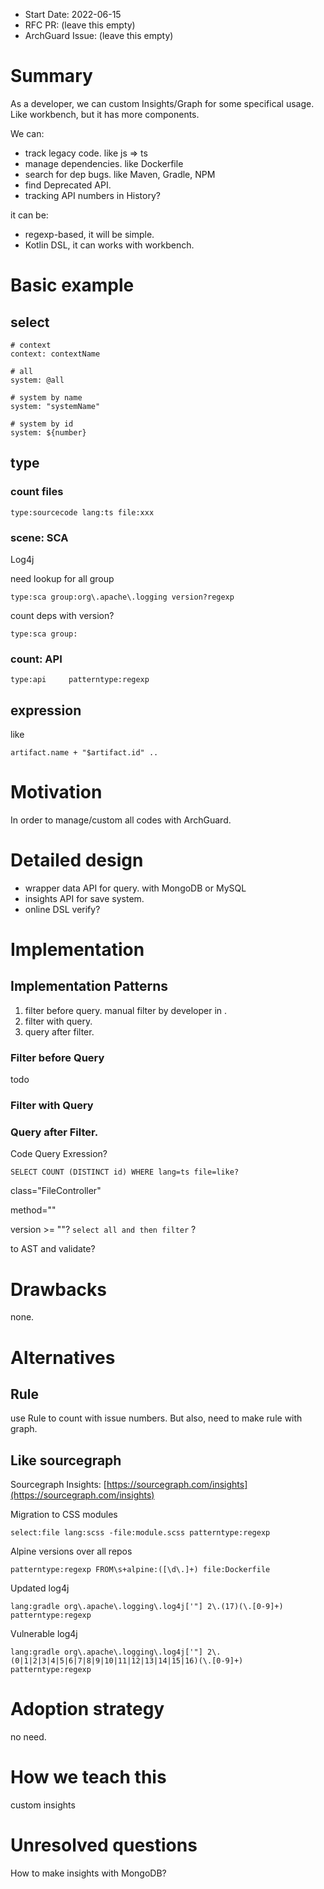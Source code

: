 - Start Date: 2022-06-15
- RFC PR: (leave this empty)
- ArchGuard Issue: (leave this empty)

# Summary

As a developer, we can custom Insights/Graph for some specifical usage. Like workbench, but it has more components.

We can:

 - track legacy code. like js => ts
 - manage dependencies. like Dockerfile
 - search for dep bugs. like Maven, Gradle, NPM
 - find Deprecated API.
 - tracking API numbers in History?

it can be:

- regexp-based, it will be simple. 
- Kotlin DSL, it can works with workbench.

# Basic example

## select

```
# context
context: contextName

# all
system: @all

# system by name
system: "systemName"

# system by id
system: ${number}
```

## type

### count files

```
type:sourcecode lang:ts file:xxx 
```

### scene: SCA

Log4j

need lookup for all group

```
type:sca group:org\.apache\.logging version?regexp
```

count deps with version?

```
type:sca group:
```

### count: API

```
type:api     patterntype:regexp
```

## expression

like

```
artifact.name + "$artifact.id" ..
```

# Motivation

In order to manage/custom all codes with ArchGuard.

# Detailed design

- wrapper data API for query. with MongoDB or MySQL
- insights API for save system.
- online DSL verify?

# Implementation

## Implementation Patterns

1. filter before query.  manual filter by developer in .
2. filter with query.
3. query after filter.

### Filter before Query

todo

### Filter with Query

### Query after Filter.

Code Query Exression?

```
SELECT COUNT (DISTINCT id) WHERE lang=ts file=like?
```

class="FileController"

method=""

version >= ""? `select all and then filter` ?

to AST and validate?

# Drawbacks

none.

# Alternatives

## Rule

use Rule to count with issue numbers. But also, need to make rule with graph.

## Like sourcegraph

Sourcegraph Insights: [https://sourcegraph.com/insights](https://sourcegraph.com/insights)

Migration to CSS modules

```
select:file lang:scss -file:module.scss patterntype:regexp
```

Alpine versions over all repos

```
patterntype:regexp FROM\s+alpine:([\d\.]+) file:Dockerfile
```

Updated log4j

```
lang:gradle org\.apache\.logging\.log4j['"] 2\.(17)(\.[0-9]+) patterntype:regexp
```

Vulnerable log4j

```
lang:gradle org\.apache\.logging\.log4j['"] 2\.(0|1|2|3|4|5|6|7|8|9|10|11|12|13|14|15|16)(\.[0-9]+) patterntype:regexp
```

# Adoption strategy

no need.

# How we teach this

custom insights

# Unresolved questions

How to make insights with MongoDB?

